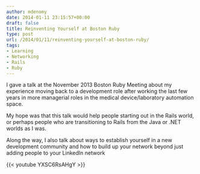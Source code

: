 ```yaml
---
author: mdenomy
date: 2014-01-11 23:15:57+00:00
draft: false
title: Reinventing Yourself at Boston Ruby
type: post
url: /2014/01/11/reinventing-yourself-at-boston-ruby/
tags:
- Learning
- Networking
- Rails
- Ruby
---
```


I gave a talk at the November 2013 Boston Ruby Meeting about my experience moving back to a development role after working the last few years in more managerial roles in the medical device/laboratory automation space.

My hope was that this talk would help people starting out in the Rails world, or perhaps people who are transitioning to Rails from the Java or .NET worlds as I was.

Along the way, I also talk about ways to establish yourself in a new development community and how to build up your network beyond just adding people to your LinkedIn network

{{< youtube YXSC6RsAHgY >}}
